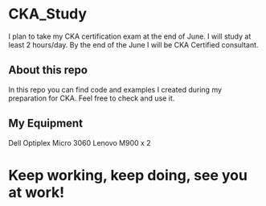 # CKA_Study

I plan to take my CKA certification exam at the end of June. I will study at least 2 hours/day. 
By the end of the June I will be CKA Certified consultant.


## About this repo

In this repo you can find code and examples I created during my preparation for CKA. Feel free to check and use it.


## My Equipment
Dell Optiplex Micro 3060
Lenovo M900 x 2



# Keep working, keep doing, see you at work!
<!--- WORK MAN --->
